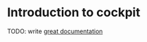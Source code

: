 # Introduction to cockpit

TODO: write [great documentation](http://jacobian.org/writing/what-to-write/)
